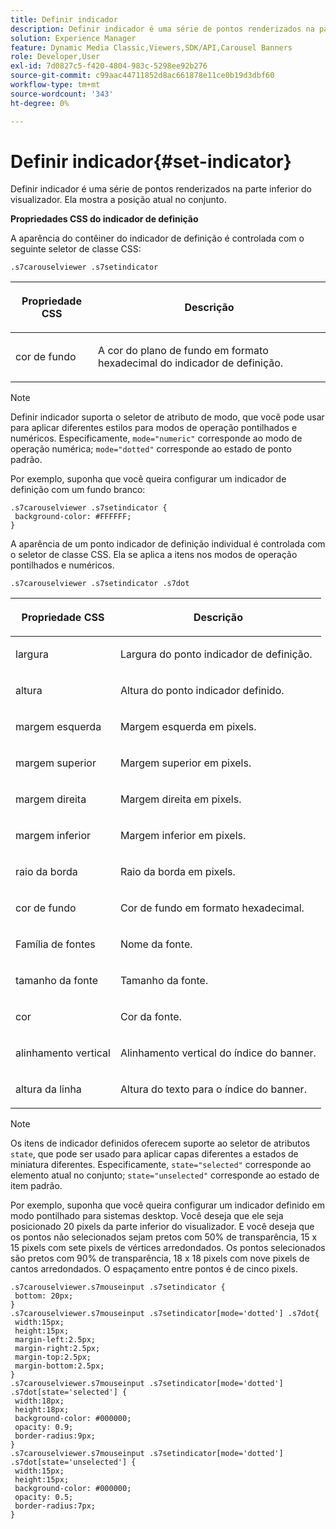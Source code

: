 ```yaml
---
title: Definir indicador
description: Definir indicador é uma série de pontos renderizados na parte inferior do visualizador. Ela mostra a posição atual no conjunto.
solution: Experience Manager
feature: Dynamic Media Classic,Viewers,SDK/API,Carousel Banners
role: Developer,User
exl-id: 7d0827c5-f420-4804-983c-5298ee92b276
source-git-commit: c99aac44711852d8ac661878e11ce0b19d3dbf60
workflow-type: tm+mt
source-wordcount: '343'
ht-degree: 0%

---
```


# Definir indicador{#set-indicator}

Definir indicador é uma série de pontos renderizados na parte inferior do visualizador. Ela mostra a posição atual no conjunto.

<!--<a id="section_061E550C1C1D4DB2BD663A898895B38C"></a>-->

**Propriedades CSS do indicador de definição**

A aparência do contêiner do indicador de definição é controlada com o seguinte seletor de classe CSS:

```
.s7carouselviewer .s7setindicator
```

<table id="table_94EE3F5BBE4547C0B4943471CEE7EDE4"> 
 <thead> 
  <tr> 
   <th colname="col1" class="entry"> <p> Propriedade CSS </p> </th> 
   <th colname="col2" class="entry"> <p>Descrição </p> </th> 
  </tr> 
 </thead>
 <tbody> 
  <tr> 
   <td colname="col1"> <p> <span class="codeph"> cor de fundo </span> </p> </td> 
   <td colname="col2"> <p>A cor do plano de fundo em formato hexadecimal do indicador de definição. </p> </td> 
  </tr> 
 </tbody> 
</table>

>[!NOTE]
>
>Definir indicador suporta o seletor de atributo de modo, que você pode usar para aplicar diferentes estilos para modos de operação pontilhados e numéricos. Especificamente, `mode="numeric"` corresponde ao modo de operação numérica; `mode="dotted"` corresponde ao estado de ponto padrão.

Por exemplo, suponha que você queira configurar um indicador de definição com um fundo branco:

```
.s7carouselviewer .s7setindicator { 
 background-color: #FFFFFF; 
}
```

A aparência de um ponto indicador de definição individual é controlada com o seletor de classe CSS. Ela se aplica a itens nos modos de operação pontilhados e numéricos.

`.s7carouselviewer .s7setindicator .s7dot`

<table id="table_09B6E232FB94417392D101A7A653BE54"> 
 <thead> 
  <tr> 
   <th colname="col1" class="entry"> <p> Propriedade CSS </p> </th> 
   <th colname="col2" class="entry"> <p>Descrição </p> </th> 
  </tr> 
 </thead>
 <tbody> 
  <tr> 
   <td colname="col1"> <p> <span class="codeph"> largura </span> </p> </td> 
   <td colname="col2"> <p>Largura do ponto indicador de definição. </p> </td> 
  </tr> 
  <tr> 
   <td colname="col1"> <p> <span class="codeph"> altura </span> </p> </td> 
   <td colname="col2"> <p>Altura do ponto indicador definido. </p> </td> 
  </tr> 
  <tr> 
   <td colname="col1"> <p> <span class="codeph"> margem esquerda </span> </p> </td> 
   <td colname="col2"> <p>Margem esquerda em pixels. </p> </td> 
  </tr> 
  <tr> 
   <td colname="col1"> <p> <span class="codeph"> margem superior </span> </p> </td> 
   <td colname="col2"> <p>Margem superior em pixels. </p> </td> 
  </tr> 
  <tr> 
   <td colname="col1"> <p> <span class="codeph"> margem direita </span> </p> </td> 
   <td colname="col2"> <p>Margem direita em pixels. </p> </td> 
  </tr> 
  <tr> 
   <td colname="col1"> <p> <span class="codeph"> margem inferior </span> </p> </td> 
   <td colname="col2"> <p>Margem inferior em pixels. </p> </td> 
  </tr> 
  <tr> 
   <td colname="col1"> <p> <span class="codeph"> raio da borda </span> </p> </td> 
   <td colname="col2"> <p>Raio da borda em pixels. </p> </td> 
  </tr> 
  <tr> 
   <td colname="col1"> <p> <span class="codeph"> cor de fundo </span> </p> </td> 
   <td colname="col2"> <p>Cor de fundo em formato hexadecimal. </p> </td> 
  </tr> 
  <tr> 
   <td colname="col1"> <p> Família de fontes <span class="codeph"> </span> </p> </td> 
   <td colname="col2"> <p>Nome da fonte. </p> </td> 
  </tr> 
  <tr> 
   <td colname="col1"> <p> <span class="codeph"> tamanho da fonte </span> </p> </td> 
   <td colname="col2"> <p>Tamanho da fonte. </p> </td> 
  </tr> 
  <tr> 
   <td colname="col1"> <p> <span class="codeph"> cor </span> </p> </td> 
   <td colname="col2"> <p>Cor da fonte. </p> </td> 
  </tr> 
  <tr> 
   <td colname="col1"> <p> <span class="codeph"> alinhamento vertical </span> </p> </td> 
   <td colname="col2"> <p>Alinhamento vertical do índice do banner. </p> </td> 
  </tr> 
  <tr> 
   <td colname="col1"> <p> <span class="codeph"> altura da linha </span> </p> </td> 
   <td colname="col2"> <p>Altura do texto para o índice do banner. </p> </td> 
  </tr> 
 </tbody> 
</table>

>[!NOTE]
>
>Os itens de indicador definidos oferecem suporte ao seletor de atributos `state`, que pode ser usado para aplicar capas diferentes a estados de miniatura diferentes. Especificamente, `state="selected"` corresponde ao elemento atual no conjunto; `state="unselected"` corresponde ao estado de item padrão.

Por exemplo, suponha que você queira configurar um indicador definido em modo pontilhado para sistemas desktop. Você deseja que ele seja posicionado 20 pixels da parte inferior do visualizador. E você deseja que os pontos não selecionados sejam pretos com 50% de transparência, 15 x 15 pixels com sete pixels de vértices arredondados. Os pontos selecionados são pretos com 90% de transparência, 18 x 18 pixels com nove pixels de cantos arredondados. O espaçamento entre pontos é de cinco pixels.

```
.s7carouselviewer.s7mouseinput .s7setindicator { 
 bottom: 20px; 
} 
.s7carouselviewer.s7mouseinput .s7setindicator[mode='dotted'] .s7dot{ 
 width:15px; 
 height:15px; 
 margin-left:2.5px; 
 margin-right:2.5px; 
 margin-top:2.5px; 
 margin-bottom:2.5px; 
} 
.s7carouselviewer.s7mouseinput .s7setindicator[mode='dotted'] .s7dot[state='selected'] {  
 width:18px; 
 height:18px; 
 background-color: #000000; 
 opacity: 0.9; 
 border-radius:9px; 
} 
.s7carouselviewer.s7mouseinput .s7setindicator[mode='dotted'] .s7dot[state='unselected'] {  
 width:15px; 
 height:15px; 
 background-color: #000000; 
 opacity: 0.5; 
 border-radius:7px; 
}
```
